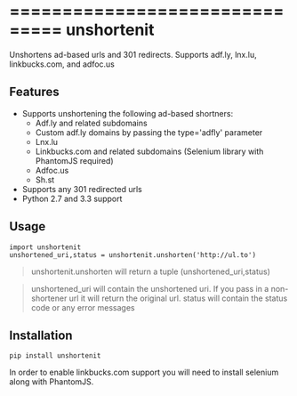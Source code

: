 ===============================
unshortenit
===============================

Unshortens ad-based urls and 301 redirects. Supports adf.ly, lnx.lu, linkbucks.com, and adfoc.us


Features
--------

- Supports unshortening the following ad-based shortners:
    - Adf.ly and related subdomains
    - Custom adf.ly domains by passing the type='adfly' parameter
    - Lnx.lu
    - Linkbucks.com and related subdomains (Selenium library with PhantomJS required)
    - Adfoc.us
    - Sh.st
- Supports any 301 redirected urls
- Python 2.7 and 3.3 support

Usage
-----

    import unshortenit
    unshortened_uri,status = unshortenit.unshorten('http://ul.to')

> unshortenit.unshorten will return a tuple (unshortened_uri,status)

> unshortened_uri will contain the unshortened uri. If you pass in a non-shortener url it will return the original url.
> status will contain the status code or any error messages

Installation
------------

    pip install unshortenit

In order to enable linkbucks.com support you will need to install selenium along with PhantomJS.
